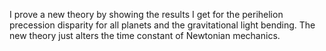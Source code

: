 I prove a new theory by showing the results I get for the perihelion precession disparity for all planets and the gravitational light bending.  The new theory just alters the time constant of Newtonian mechanics.